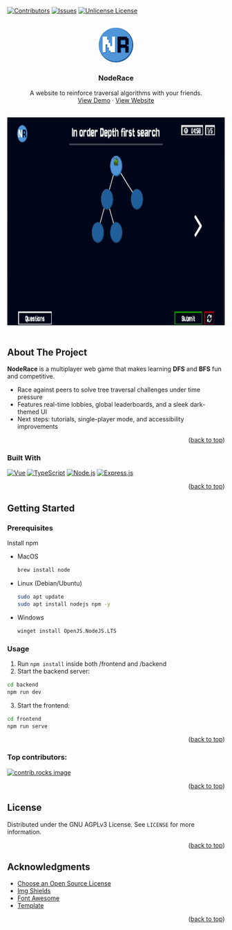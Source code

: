<a id="readme-top"></a>

[![Contributors][contributors-shield]][contributors-url]
[![Issues][issues-shield]][issues-url]
[![Unlicense License][license-shield]][license-url]

<!-- PROJECT LOGO -->
<br />
<div align="center">
  <a href="https://github.com/Team-GitGud/node-race">
    <img src="./frontend/src/assets/logo.png" alt="Logo" width="80" height="80">
  </a>

  <h3 align="center">NodeRace</h3>

  <p align="center">
    A website to reinforce traversal algorithms with your friends.
    <br />
    <a href="https://www.youtube.com/watch?v=c90IWaukNnI">View Demo</a>
    &middot;
    <a href="https://noderace.online">View Website</a>
  </p>
</div>

</br>

<!-- ABOUT THE PROJECT -->
<div align="center">
   <img src="./docs/images/question-answering.gif" alt="Demo Gif" width="720" height="480">
</div>

</br>

## About The Project  

**NodeRace** is a multiplayer web game that makes learning **DFS** and **BFS** fun and competitive.  

- Race against peers to solve tree traversal challenges under time pressure  
- Features real-time lobbies, global leaderboards, and a sleek dark-themed UI  
- Next steps: tutorials, single-player mode, and accessibility improvements  

<p align="right">(<a href="#readme-top">back to top</a>)</p>


### Built With  

[![Vue][Vue.js]][Vue-url]
[![TypeScript][TypeScript.js]][TypeScript-url]
[![Node.js][Node.js]][Node-url]
[![Express.js][Express.js]][Express-url]
<p align="right">(<a href="#readme-top">back to top</a>)</p>



<!-- GETTING STARTED -->
## Getting Started
### Prerequisites
Install npm
* MacOS
  ```sh
  brew install node
  ```
* Linux (Debian/Ubuntu)
  ```sh
  sudo apt update
  sudo apt install nodejs npm -y
  ```
* Windows
  ```sh
  winget install OpenJS.NodeJS.LTS
  ```

### Usage
1. Run ```npm install``` inside both /frontend and /backend
2. Start the backend server:
```sh
cd backend
npm run dev
```
3. Start the frontend:
```sh
cd frontend
npm run serve
```

<p align="right">(<a href="#readme-top">back to top</a>)</p>

### Top contributors:

<a href="https://github.com/othneildrew/Best-README-Template/graphs/contributors">
  <img src="https://contrib.rocks/image?repo=Team-GitGud/node-race" alt="contrib.rocks image" />
</a>

<p align="right">(<a href="#readme-top">back to top</a>)</p>



<!-- LICENSE -->
## License

Distributed under the GNU AGPLv3 License. See `LICENSE` for more information.

<p align="right">(<a href="#readme-top">back to top</a>)</p>


<!-- ACKNOWLEDGMENTS -->
## Acknowledgments

* [Choose an Open Source License](https://choosealicense.com)
* [Img Shields](https://shields.io)
* [Font Awesome](https://fontawesome.com)
* [Template](https://github.com/othneildrew/Best-README-Template)

<p align="right">(<a href="#readme-top">back to top</a>)</p>



<!-- MARKDOWN LINKS & IMAGES -->
[contributors-shield]: https://img.shields.io/badge/Contributers-6-blue
[contributors-url]: https://github.com/Team-GitGud/node-race/graphs/contributors
[issues-shield]: https://img.shields.io/github/issues/Team-GitGud/node-race
[issues-url]: https://github.com/Team-GitGud/node-race/issues
[license-shield]: https://img.shields.io/badge/License-GNU%20AGPLv3-blue
[license-url]: https://github.com/Team-GitGud/node-race/blob/main/LICENSE

[Vue.js]: https://img.shields.io/badge/Vue.js-35495E?style=for-the-badge&logo=vuedotjs&logoColor=4FC08D
[Vue-url]: https://vuejs.org/

[Node.js]: https://img.shields.io/badge/Node.js-43853D?style=for-the-badge&logo=nodedotjs&logoColor=white
[Node-url]: https://nodejs.org/

[Express.js]: https://img.shields.io/badge/Express.js-000000?style=for-the-badge&logo=express&logoColor=white
[Express-url]: https://expressjs.com/

[TypeScript.js]: https://img.shields.io/badge/TypeScript-007ACC?style=for-the-badge&logo=typescript&logoColor=white
[TypeScript-url]: https://www.typescriptlang.org/
[product-screenshot]: docs/images/question-answering.gif
